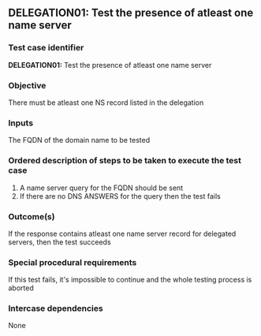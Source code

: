 ## DELEGATION01: Test the presence of atleast one name server 

### Test case identifier
**DELEGATION01:** Test the presence of atleast one name server 

### Objective
There must be atleast one NS record listed in the delegation

### Inputs
The FQDN of the domain name to be tested

### Ordered description of steps to be taken to execute the test case
1. A name server query for the FQDN should be sent
2. If there are no DNS ANSWERS for the query then the test fails

### Outcome(s)
If the response contains atleast one name server record for delegated servers, then the test succeeds 

### Special procedural requirements
If this test fails, it's impossible to continue and the whole testing process is aborted

### Intercase dependencies
None
